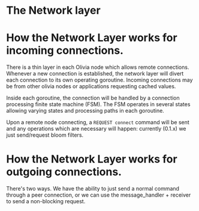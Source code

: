 # The Network layer

# How the Network Layer works for incoming connections.

There is a thin layer in each Olivia node which allows remote connections.
Whenever a new connection is established, the network layer will divert each
connection to its own operating goroutine. Incoming connections may be from
other olivia nodes or applications requesting cached values.

Inside each goroutine, the connection will be handled by a connection
processing finite state machine (FSM). The FSM operates in several states
allowing varying states and processing paths in each goroutine.

Upon a remote node connecting, a `REQUEST connect` command will be sent and any
operations which are necessary will happen: currently (0.1.x) we just
send/request bloom filters.

# How the Network Layer works for outgoing connections.

There's two ways. We have the ability to just send a normal command through
a peer connection, or we can use the message_handler + receiver to send a
non-blocking request.

